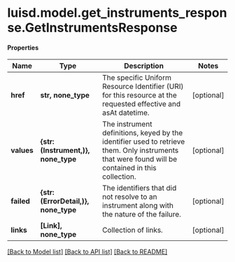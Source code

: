 # luisd.model.get_instruments_response.GetInstrumentsResponse

#### Properties
Name | Type | Description | Notes
------------ | ------------- | ------------- | -------------
**href** | **str, none_type** | The specific Uniform Resource Identifier (URI) for this resource at the requested effective and asAt datetime. | [optional] 
**values** | **{str: (Instrument,)}, none_type** | The instrument definitions, keyed by the identifier used to retrieve them. Only instruments that were found will be contained in this collection. | [optional] 
**failed** | **{str: (ErrorDetail,)}, none_type** | The identifiers that did not resolve to an instrument along with the nature of the failure. | [optional] 
**links** | **[Link], none_type** | Collection of links. | [optional] 

[[Back to Model list]](../../README.md#documentation-for-models) [[Back to API list]](../../README.md#documentation-for-api-endpoints) [[Back to README]](../../README.md)

